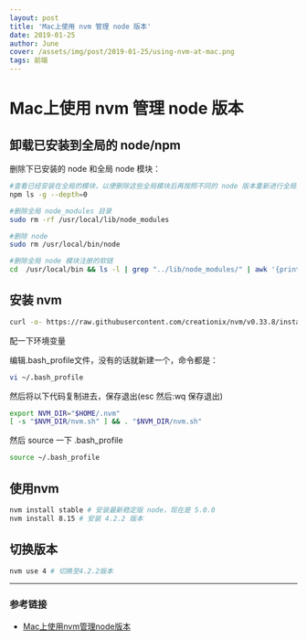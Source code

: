 ```yaml
---
layout: post
title: 'Mac上使用 nvm 管理 node 版本'
date: 2019-01-25
author: June
cover: /assets/img/post/2019-01-25/using-nvm-at-mac.png
tags: 前端
---
```


# Mac上使用 nvm 管理 node 版本

## 卸载已安装到全局的 node/npm

删除下已安装的 node 和全局 node 模块：
```bash
#查看已经安装在全局的模块，以便删除这些全局模块后再按照不同的 node 版本重新进行全局安装
npm ls -g --depth=0

#删除全局 node_modules 目录
sudo rm -rf /usr/local/lib/node_modules

#删除 node
sudo rm /usr/local/bin/node

#删除全局 node 模块注册的软链
cd  /usr/local/bin && ls -l | grep "../lib/node_modules/" | awk '{print $9}'| xargs rm
```

## 安装 nvm

```bash
curl -o- https://raw.githubusercontent.com/creationix/nvm/v0.33.8/install.sh | bash
```
配一下环境变量

编辑.bash_profile文件，没有的话就新建一个，命令都是：

```bash
vi ~/.bash_profile
```

然后将以下代码复制进去，保存退出(esc 然后:wq 保存退出)

```bash
export NVM_DIR="$HOME/.nvm"
[ -s "$NVM_DIR/nvm.sh" ] && . "$NVM_DIR/nvm.sh"
```

然后 source 一下 .bash_profile

```bash
source ~/.bash_profile
```

## 使用nvm

```bash
nvm install stable # 安装最新稳定版 node，现在是 5.0.0
nvm install 8.15 # 安装 4.2.2 版本
```

## 切换版本

```bash
nvm use 4 # 切换至4.2.2版本
```
---
### 参考链接

* [Mac上使用nvm管理node版本](https://www.jianshu.com/p/04d31f6c22bd)
